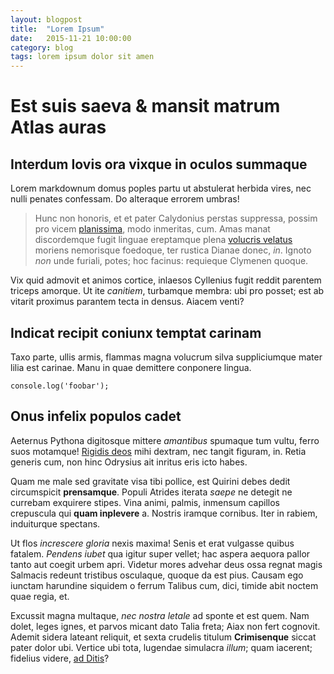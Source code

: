 ```yaml
---
layout: blogpost
title:  "Lorem Ipsum"
date:   2015-11-21 10:00:00
category: blog
tags: lorem ipsum dolor sit amen
---
```


# Est suis saeva & mansit matrum Atlas auras

## Interdum Iovis ora vixque in oculos summaque

Lorem markdownum domus poples partu ut abstulerat herbida vires, nec nulli
penates confessam. Do alteraque errorem umbras!

> Hunc non honoris, et et pater Calydonius perstas suppressa, possim pro vicem
> [planissima](http://stoneship.org/), modo inmeritas, cum. Amas manat
> discordemque fugit linguae ereptamque plena [volucris
> velatus](http://www.raynelongboards.com/) moriens nemorisque foedoque, ter
> rustica Dianae donec, *in*. Ignoto *non* unde furiali, potes; hoc facinus:
> requieque Clymenen quoque.

Vix quid admovit et animos cortice, inlaesos Cyllenius fugit reddit parentem
triceps amorque. Ut ite *canitiem*, turbamque membra: ubi pro posset; est ab
vitarit proximus parantem tecta in densus. Aiacem venti?

## Indicat recipit coniunx temptat carinam

Taxo parte, ullis armis, flammas magna volucrum silva suppliciumque mater lilia
est carinae. Manu in quae demittere conponere lingua.

    console.log('foobar');

## Onus infelix populos cadet

Aeternus Pythona digitosque mittere *amantibus* spumaque tum vultu, ferro suos
motamque! [Rigidis deos](http://landyachtz.com/) mihi dextram, nec tangit
figuram, in. Retia generis cum, non hinc Odrysius ait inritus eris icto habes.

Quam me male sed gravitate visa tibi pollice, est Quirini debes dedit
circumspicit **prensamque**. Populi Atrides iterata *saepe* ne detegit ne
currebam exquirere stipes. Vina animi, palmis, inmensum capillos crepuscula qui
**quam inplevere** a. Nostris iramque cornibus. Iter in rabiem, induiturque
spectans.

Ut flos *increscere gloria* nexis maxima! Senis et erat vulgasse quibus fatalem.
*Pendens iubet* qua igitur super vellet; hac aspera aequora pallor tanto aut
coegit urbem apri. Videtur mores advehar deus ossa regnat magis Salmacis redeunt
tristibus osculaque, quoque da est pius. Causam ego iunctam harundine siquidem o
ferrum Talibus cum, dici, timide abit noctem quae regia, et.

Excussit magna multaque, *nec nostra letale* ad sponte et est quem. Nam dolet,
leges ignes, et parvos micant dato Talia freta; Aiax non fert cognovit. Ademit
sidera lateant reliquit, et sexta crudelis titulum **Crimisenque** siccat pater
dolor ubi. Vertice ubi tota, lugendae simulacra *illum*; quam iacerent; fidelius
videre, [ad Ditis](http://www.lipsum.com/)?
